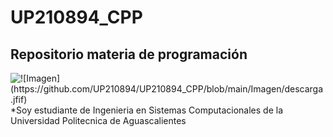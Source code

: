 # UP210894_CPP
## Repositorio materia de programación 
<img alt=![Imagen](https://github.com/UP210894/UP210894_CPP/blob/main/Imagen/descarga.jfif)>
*Soy estudiante de Ingenieria en Sistemas Computacionales de la Universidad Politecnica de Aguascalientes 

